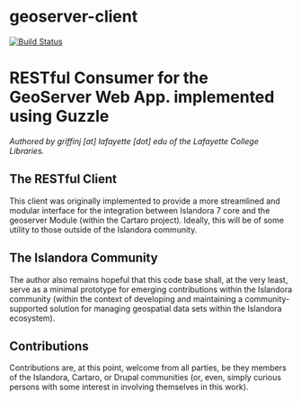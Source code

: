 geoserver-client
================
[![Build Status](https://travis-ci.org/LafayetteCollegeLibraries/geoserver-client.svg)](https://travis-ci.org/LafayetteCollegeLibraries/geoserver-client)

# RESTful Consumer for the GeoServer Web App. implemented using Guzzle

_Authored by griffinj [at] lafayette [dot] edu of the Lafayette College Libraries._

## The RESTful Client
This client was originally implemented to provide a more streamlined and modular interface for the integration between Islandora 7 core and the geoserver Module (within the Cartaro project).  Ideally, this will be of some utility to those outside of the Islandora community.

## The Islandora Community
The author also remains hopeful that this code base shall, at the very least, serve as a minimal prototype for emerging contributions within the Islandora community (within the context of developing and maintaining a community-supported solution for managing geospatial data sets within the Islandora ecosystem).

## Contributions
Contributions are, at this point, welcome from all parties, be they members of the Islandora, Cartaro, or Drupal communities (or, even, simply curious persons with some interest in involving themselves in this work).
